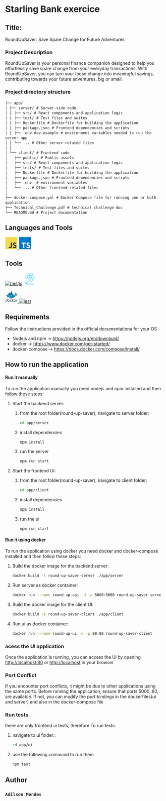 # Starling Bank exercice

## Title:

RoundUpSaver: Save Spare Change for Future Adventures

### Project Description

RoundUpSaver is your personal finance companion designed to help you effortlessly save spare change from your everyday transactions. With RoundUpSaver, you can turn your loose change into meaningful savings, contributing towards your future adventures, big or small.

### Project directory structure

    ├── app/
    │ ├── server/ # Server-side code
    │ | ├── src/ # React components and application logic
    | | ├── test/ # Test files and suites
    | | ├── Dockerfile # Dockerfile for building the application
    │ | ├── package.json # Frontend dependencies and scripts
    | | ├── .env.dev.example # environment variables needed to run the server app
    │ │ └── ... # Other server-related files
    │ │
    │ └── client/ # Frontend code
    │   ├── public/ # Public assets
    │   ├── src/ # React components and application logic
    |   ├── tests/ # Test files and suites
    |   ├── Dockerfile # Dockerfile for building the application
    │   ├── package.json # Frontend dependencies and scripts
    |   ├── .env. # environment variables
    │   └── ... # Other frontend-related files
    │
    ├── docker-compose.yml # Docker Compose file for running one or both application
    ├── Technical_Challenge.pdf # technical challenge doc
    └── README.md # Project documentation

## Languages and Tools

<a href="https://developer.mozilla.org/en-US/docs/Web/JavaScript" target="_blank" rel="noreferrer"> <img src="https://raw.githubusercontent.com/devicons/devicon/master/icons/javascript/javascript-original.svg" alt="javascript" width="40" height="40"/> </a>
<a href="https://www.typescriptlang.org/" target="_blank" rel="noreferrer"> <img src="https://raw.githubusercontent.com/devicons/devicon/master/icons/typescript/typescript-original.svg" alt="typescript" width="40" height="40"/> </a> </p>

## Tools

<a href="https://nestjs.com/" target="_blank" rel="noreferrer"> <img src="https://nestjs.com/logo-small.ede75a6b.svg" alt="nestjs" width="40" height="40"/></a>
<a href="https://reactjs.org/" target="_blank" rel="noreferrer"> <img src="https://raw.githubusercontent.com/devicons/devicon/master/icons/react/react-original-wordmark.svg" alt="react" width="40" height="40"/> </a>

<p align="left"> <a href="https://www.docker.com/" target="_blank" rel="noreferrer"> <img src="https://raw.githubusercontent.com/devicons/devicon/master/icons/docker/docker-original-wordmark.svg" alt="docker" width="40" height="40"/> </a> 
<a href="https://jestjs.io" target="_blank" rel="noreferrer"> <img src="https://www.vectorlogo.zone/logos/jestjsio/jestjsio-icon.svg" alt="jest" width="40" height="40"/> </a>

## Requirements

Follow the instructions provided in the official documentations for your OS

- Nodejs and npm -> https://nodejs.org/en/download/
- docker -> https://www.docker.com/get-started/
- docker-compose -> https://docs.docker.com/compose/install/

## How to run the application

#### Run it manually

To run the application manually you need nodejs and npm installed and then follow these steps:

1. Start the backend server:

   1. from the root folder(round-up-saver), navigate to server folder:
      ```bash
      cd app/server
      ```
   2. install dependencies
      ```bash
      npm install
      ```
   3. run the server
      ```bash
      npm run start
      ```

2. Start the frontend UI:
   1. from the root folder(round-up-saver), navigate to client folder:
      ```bash
      cd app/client
      ```
   2. install dependencies
      ```bash
      npm install
      ```
   3. run the ui
      ```bash
      npm run start
      ```

#### Run it using docker

To run the application using docker you need docker and docker-compose installed and then follow these steps:

1. Build the docker image for the backend server:
   ```bash
   docker build -t round-up-saver-server ./app/server
   ```
2. Run server as docker container:

   ```bash
   docker run --name round-up-api -d -p 5000:5000 round-up-saver-server

   ```

3. Build the docker image for the client UI:

   ```bash
   docker build -t round-up-saver-client ./app/client

   ```

4. Run ui as docker container:
   ```bash
   docker run --name round-up-ui -d -p 80:80 round-up-saver-client
   ```

### acess the UI application

Once the application is running, you can access the UI by opening [http://localhost:80](http://localhost:80) or [http://localhost](http://localhost) in your browser

### Port Conflict

If you encounter port conflicts, it might be due to other applications using the same ports. Before running the application, ensure that ports 5000, 80, are available. If not, you can modify the port bindings in the dockerfiles(ui and server) and also in the docker-compose file

### Run tests

there are only frontend ui tests, therefore To run tests:

1. navigate to ui folder::

   ```bash
   cd app/ui

   ```

2. use the following command to run them
   ```bash
   npm test
   ```

## Author

### `Adilson Mendes`

